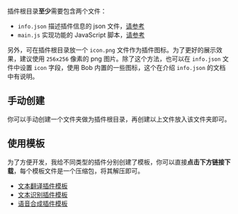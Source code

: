插件根目录**至少**需要包含两个文件：

* `info.json` 描述插件信息的 json 文件，[请参考](plugin/quickstart/info.md)
* `main.js` 实现功能的 JavaScript 脚本，[请参考](plugin/quickstart/main.md)

另外，可在插件根目录放一个 `icon.png` 文件作为插件图标。为了更好的展示效果，建议使用 `256x256` 像素的 png 图片。除了这个方法，也可以在 `info.json` 文件中设置 `icon` 字段，使用 Bob 内置的一些图标，这个在介绍 `info.json` 的文档中有说明。

## 手动创建

你可以手动创建一个文件夹做为插件根目录，再创建以上文件放入该文件夹即可。

## 使用模板

为了方便开发，我给不同类型的插件分别创建了模板，你可以直接**点击下方链接下载**，每个模板文件是一个压缩包，将其解压即可。

* [文本翻译插件模板](https://cdn.jsdelivr.net/gh/ripperhe/bob-plugin-template@main/zip/bob-plugin-template-translate.zip)
* [文本识别插件模板](https://cdn.jsdelivr.net/gh/ripperhe/bob-plugin-template@main/zip/bob-plugin-template-ocr.zip)
* [语音合成插件模板](https://cdn.jsdelivr.net/gh/ripperhe/bob-plugin-template@main/zip/bob-plugin-template-tts.zip)
